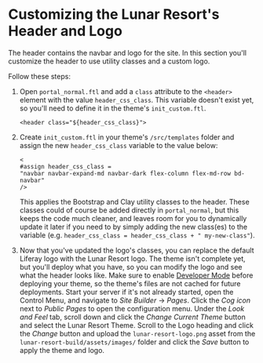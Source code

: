 # Customizing the Lunar Resort's Header and Logo

The header contains the navbar and logo for the site. In this section you'll 
customize the header to use utility classes and a custom logo. 

Follow these steps:

1.  Open `portal_normal.ftl` and add a `class` attribute to the `<header>` 
    element with the value `header_css_class`. This variable doesn't exist yet, 
    so you'll need to define it in the theme's `init_custom.ftl`.

    ```markup
    <header class="${header_css_class}">
    ```

2.  Create `init_custom.ftl` in your theme's `/src/templates` folder and assign 
    the new `header_css_class` variable to the value below:

    ```markup
    <
    #assign header_css_class = 
    "navbar navbar-expand-md navbar-dark flex-column flex-md-row bd-navbar" 
    />
    ```

    This applies the Bootstrap and Clay utility classes to the header. These 
    classes could of course be added directly in `portal_normal`, but this keeps 
    the code much cleaner, and leaves room for you to dynamically update it 
    later if you need to by simply adding the new class(es) to the variable 
    (e.g. `header_css_class = header_css_class + " my-new-class"`).

3.  Now that you've updated the logo's classes, you can replace the default 
    Liferay logo with the Lunar Resort logo. The theme isn't complete yet, but 
    you'll deploy what you have, so you can modify the logo and see what the 
    header looks like. Make sure to enable [Developer Mode](/docs/7-2/frameworks/-/knowledge_base/f/using-developer-mode-with-themes) 
    before deploying your theme, so the theme's files are not cached for future 
    deployments. Start your server if it's not already started, open the Control 
    Menu, and navigate to *Site Builder* &rarr; *Pages*. Click the *Cog icon* 
    next to *Public Pages* to open the configuration menu. Under the 
    *Look and Feel* tab, scroll down and click the *Change Current Theme* button 
    and select the Lunar Resort Theme. Scroll to the Logo heading and click the 
    *Change* button and upload the `lunar-resort-logo.png` asset from the 
    `lunar-resort-build/assets/images/` folder and click the *Save* button to 
    apply the theme and logo. 